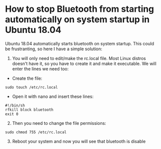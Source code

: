 # How to stop Bluetooth from starting automatically on system startup in Ubuntu 18.04

Ubuntu 18.04 automatically starts bluetooth on system startup. This could be frustranting, so here I have a simple solution:

1) You will only need to edit/make the rc.local file. Most Linux distros doesn't have it, so you have to create it and make it executable. We will enter the lines we need too:

- Create the file:

`sudo touch /etc/rc.local`

- Open it with nano and insert these lines:

```
#!/bin/sh
rfkill block bluetooth
exit 0
```

2) Then you need to change the file permissions:

`sudo chmod 755 /etc/rc.local`

3) Reboot your system and now you will see that bluetooth is disable
